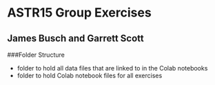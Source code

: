 # ASTR15 Group Exercises
## James Busch and Garrett Scott

###Folder Structure
* folder to hold all data files that are linked to in the Colab notebooks
* folder to hold Colab notebook files for all exercises
